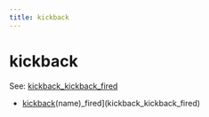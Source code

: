 ```yaml
---
title: kickback
---
```


# kickback


See: [kickback_kickback_fired](../config/kickbacks.md)

* [kickback](../index.md)(name)_fired](kickback_kickback_fired)
